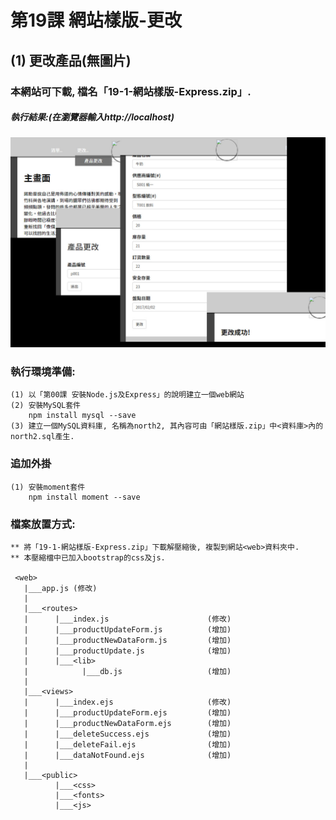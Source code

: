 # 第19課 網站樣版-更改


## (1) 更改產品(無圖片)

### 本網站可下載, 檔名「19-1-網站樣版-Express.zip」.


##### 執行結果:(在瀏覽器輸入http://localhost)
![GitHub Logo](/images/results19-1.jpg)


### 執行環境準備:
```
(1) 以「第00課 安裝Node.js及Express」的說明建立一個web網站
(2) 安裝MySQL套件
    npm install mysql --save
(3) 建立一個MySQL資料庫, 名稱為north2, 其內容可由「網站樣版.zip」中<資料庫>內的north2.sql產生.
```


### 追加外掛
```
(1) 安裝moment套件
    npm install moment --save  
```



### 檔案放置方式:
```
** 將「19-1-網站樣版-Express.zip」下載解壓縮後, 複製到網站<web>資料夾中.
** 本壓縮檔中已加入bootstrap的css及js.

 <web>
   |___app.js (修改)
   |
   |___<routes>
   |      |___index.js                      (修改) 
   |      |___productUpdateForm.js          (增加)
   |      |___productNewDataForm.js         (增加) 
   |      |___productUpdate.js              (增加)    
   |      |___<lib>
   |            |___db.js                   (增加)
   |
   |___<views>
   |      |___index.ejs                     (修改)   
   |      |___productUpdateForm.ejs         (增加)
   |      |___productNewDataForm.ejs        (增加)   
   |      |___deleteSuccess.ejs             (增加)  
   |      |___deleteFail.ejs                (增加)   
   |      |___dataNotFound.ejs              (增加)      
   |
   |___<public>
          |___<css>
          |___<fonts>          
          |___<js>
```
